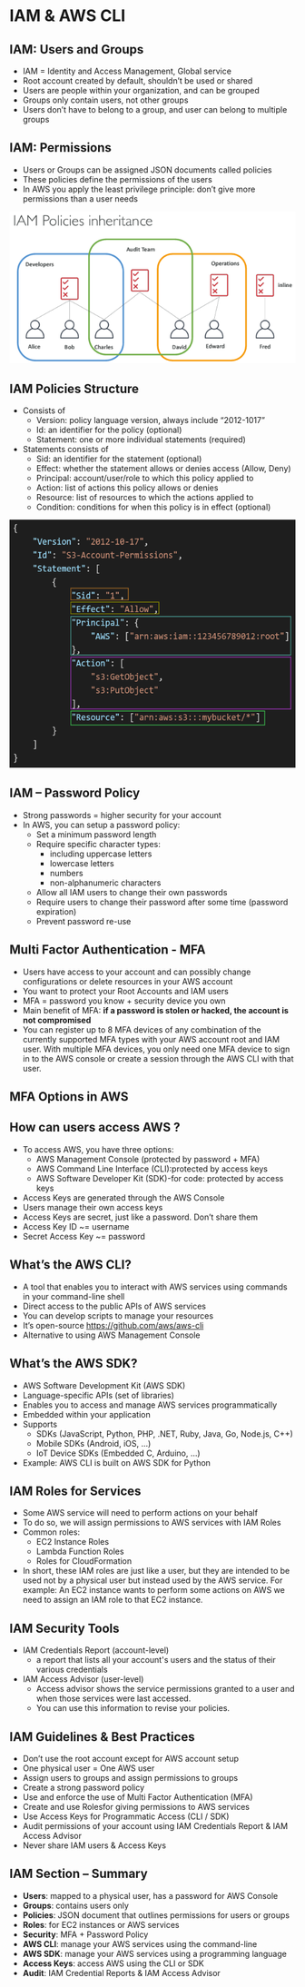 # IAM & AWS CLI

## IAM: Users and Groups

* IAM  = Identity and Access Management, Global service
* Root account created by default, shouldn’t be used or shared
* Users are people within your organization, and can be grouped
* Groups only contain users, not other groups
* Users don’t have to belong to a group, and user can belong to multiple groups

## IAM: Permissions

* Users or Groups can be assigned JSON documents called policies
* These policies define the permissions of the users
* In AWS you apply the least privilege principle: don’t give more permissions than a user needs

![IAM POLICIES INHERITANCE](.IAM_images/IAM-POLICIES-INHERITANCE.png)

## IAM Policies Structure

* Consists of
  * Version: policy language version, always include “2012-1017”
  * Id: an identifier for the policy (optional)
  * Statement: one or more individual statements (required)
* Statements consists of
  * Sid: an identifier for the statement (optional)
  * Effect: whether the statement allows or denies access (Allow, Deny)
  * Principal: account/user/role to which this policy applied to
  * Action: list of actions this policy allows or denies
  * Resource: list of resources to which the actions applied to
  * Condition: conditions for when this policy is in effect (optional)

![IAM Policy Structure](.IAM_images/IAM-Policy-Structure.png)

## IAM – Password Policy

* Strong passwords = higher security for your account
* In AWS, you can setup a password policy:
  * Set a minimum password length
  * Require specific character types:
    * including uppercase letters
    * lowercase letters
    * numbers
    * non-alphanumeric characters
  * Allow all IAM users to change their own passwords
  * Require users to change their password after some time (password expiration)
  * Prevent password re-use

## Multi Factor Authentication - MFA

* Users have access to your account and can possibly change configurations or delete resources in your AWS account
* You want to protect your Root Accounts and IAM users
* MFA = password you know + security device you own
* Main benefit of MFA: **if a password is stolen or hacked, the account is not compromised**
* You can register up to 8 MFA devices of any combination of the currently supported MFA types with your AWS account root and IAM user.
  With multiple MFA devices, you only need one MFA device to sign in to the AWS console or create a session through the AWS CLI with that user.

## MFA Options in AWS

## How can users access AWS ?

* To access AWS, you have three options:
  * AWS Management Console (protected by password + MFA)
  * AWS Command Line Interface (CLI):protected by access keys
  * AWS Software Developer Kit (SDK)-for code: protected by access keys
* Access Keys are generated through the AWS Console
* Users manage their own access keys
* Access Keys are secret, just like a password. Don’t share them
* Access Key ID ~= username
* Secret Access Key ~= password

## What’s the AWS CLI?

* A tool that enables you to interact with AWS services using commands in your command-line shell
* Direct access to the public APIs of AWS services
* You can develop scripts to manage your resources
* It’s open-source https://github.com/aws/aws-cli
* Alternative to using AWS Management Console

## What’s the AWS SDK?

* AWS Software Development Kit (AWS SDK)
* Language-specific APIs (set of libraries)
* Enables you to access and manage AWS services programmatically
* Embedded within your application
* Supports
  * SDKs (JavaScript, Python, PHP, .NET, Ruby, Java, Go, Node.js, C++)
  * Mobile SDKs (Android, iOS, …)
  * IoT Device SDKs (Embedded C, Arduino, …)
* Example: AWS CLI is built on AWS SDK for Python

## IAM Roles for Services

* Some AWS service will need to perform actions on your behalf
* To do so, we will assign permissions to AWS services with IAM Roles
* Common roles:
  * EC2 Instance Roles
  * Lambda Function Roles
  * Roles for CloudFormation
* In short, these IAM roles are just like a user, but they are intended to be used not by a physical user but instead used by the AWS service.
  For example: An EC2 instance wants to perform some actions on AWS we need to assign an IAM role to that EC2 instance.

## IAM Security Tools

* IAM Credentials Report (account-level)
  * a report that lists all your account's users and the status of their various credentials
* IAM Access Advisor (user-level)
  * Access advisor shows the service permissions granted to a user and when those services were last accessed.
  * You can use this information to revise your policies.

## IAM Guidelines & Best Practices

* Don’t use the root account except for AWS account setup
* One physical user = One AWS user
* Assign users to groups and assign permissions to groups
* Create a strong password policy
* Use and enforce the use of Multi Factor Authentication (MFA)
* Create and use Rolesfor giving permissions to AWS services
* Use Access Keys for Programmatic Access (CLI / SDK)
* Audit permissions of your account using IAM Credentials Report & IAM Access Advisor
* Never share IAM users & Access Keys

## IAM Section – Summary

* **Users**: mapped to a physical user, has a password for AWS Console
* **Groups**:  contains users only
* **Policies**: JSON document that outlines permissions for users or groups
* **Roles**: for EC2 instances or AWS services
* **Security**: MFA + Password Policy
* **AWS CLI**:  manage your AWS services using the command-line
* **AWS SDK**:  manage your AWS services using a programming language
* **Access Keys**: access AWS using the CLI or SDK
* **Audit**:  IAM Credential Reports & IAM Access Advisor

